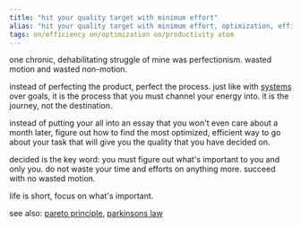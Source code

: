 ```yaml
---
title: "hit your quality target with minimum effort"
alias: "hit your quality target with minimum effort, optimization, efficiency"
tags: on/efficiency on/optimization on/productivity atom
---
```


one chronic, dehabilitating struggle of mine was perfectionism. 
wasted motion and wasted non-motion.

instead of perfecting the product, perfect the process. just like with [systems](fall-to-systems.md) over goals, it is the process that you must channel your energy into. it is the journey, not the destination. 

instead of putting your all into an essay that you won't even care about a month later, figure out how to find the most optimized, efficient way to go about your task that will give you the quality that you have decided on.

decided is the key word: you must figure out what's important to you and only you. do not waste your time and efforts on anything more. succeed with no wasted motion. 

life is short, focus on what's important. 

see also: [pareto principle](pareto-principle.md), [parkinsons law](parkinsons-law)
